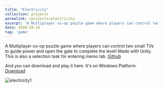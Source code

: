 ```yaml
---
title: "Electricity"
collection: projects
permalink: /projects/electricity
excerpt: "A Multiplayer co-op puzzle game where players can control two small TVs to guide power and open the gate to complete the level! Made with Unity. This is also a selection task for entering memo lab <br/><img src='/images/Electricity1.png'>"
date: 2020-10-10
tag: 'game'
---
```


A Multiplayer co-op puzzle game where players can control two small TVs to guide power and open the gate to complete the level! Made with Unity. This is also a selection task for entering memo lab. [Github](https://github.com/jinjinhe2001/memo-Unitytest)  

And you can download and play it here. It's on Windows Platform.
[Download](https://github.com/jinjinhe2001/memo-Unitytest/releases/download/game/GameRelease.rar)

![electricity1](http://jinjinhe2001.github.io/images/Electricity1.png)


